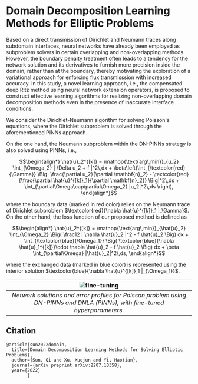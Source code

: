 # Domain Decomposition Learning Methods for Elliptic Problems
Based on a direct transmission of Dirichlet and Neumann traces along subdomain interfaces, neural networks have already been employed as subproblem solvers in certain overlapping and non-overlapping methods. However, the boundary penalty treatment often leads to a tendency for the network solution and its derivatives to furnish more precision inside the domain, rather than at the boundary, thereby motivating the exploration of a variational approach for enforcing flux transmisssion with increased accuracy. In this study, a novel learning approach, i.e., the compensated deep Ritz method using neural network extension operators, is proposed to construct effective learning algorithms for realizing non-overlapping domain decomposition methods even in the presence of inaccurate interface conditions. 



We consider the Dirichlet-Neumann algorithm for solving Poisson's equations, where the Dirichlet subproblem is solved through the aforementioned PINNs approach.









On the one hand, the Neumann subproblem within the DN-PINNs strategy is also solved using PINNs, i.e.,
```math
\begin{align*}
    \hat{u}_2^{[k]} = \mathop{\text{arg\,min}}_{u_2} \int_{\Omega_2} | \Delta u_2 + f |^2\,dx + \beta\left(\int_{\textcolor{red}{\Gamma}} \Big|  \frac{\partial u_2}{\partial \mathbf{n}_2} - \textcolor{red}{\frac{\partial \hat{u}^{[k]}_1}{\partial \mathbf{n}_2}} \Big|^2\,ds + \int_{\partial\Omega\cap\partial\Omega_2} |u_2|^2\,ds \right),
\end{align*}
```
where the boundary data (marked in red color) relies on the Neumann trace of Dirichlet subproblem $`\textcolor{red}{\nabla \hat{u}^{[k]}_1 |_\Gamma}`$. On the other hand, the loss function of our proposed method is defined as
```math
\begin{align*}
    	\hat{u}_2^{[k]} = \mathop{\text{arg\,min}}_{\hat{u}_2} \int_{\Omega_2} \Big( \frac12 | \nabla \hat{u}_2 |^2  - f \hat{u}_2 \Big) dx + \int_{\textcolor{blue}{\Omega_1}} \Big( \textcolor{blue}{\nabla \hat{u}_1^{[k]}}\cdot \nabla \hat{u}_2  - f \hat{u}_2 \Big) dx + \beta \int_{\partial\Omega} |\hat{u}_2|^2\,ds,
\end{align*}
```
where the exchanged data (marked in blue color) is represented using the interior solution $`\textcolor{blue}{\nabla \hat{u}^{[k]}_1 |_{\Omega_1}}`$.


|![fine-tuning](https://github.com/AI4SC-TJU/DDLM/assets/93070782/1db6cefd-b7bf-460e-87c6-5ff0bd523bca)|
|:--------------------------------------------------------------:|
| *Network solutions and error profiles for Poisson problem using DN-PINNs and DNLA (PINNs), with fine-tuned hyperparameters.* |




## Citation

    @article{sun2022domain,
      title={Domain Decomposition Learning Methods for Solving Elliptic Problems},
      author={Sun, Qi and Xu, Xuejun and Yi, Haotian},
      journal={arXiv preprint arXiv:2207.10358},
      year={2022}
            }
